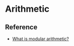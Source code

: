 # Arithmetic

## Reference

- [What is modular arithmetic?](https://www.khanacademy.org/computing/computer-science/cryptography/modarithmetic/a/what-is-modular-arithmetic)
